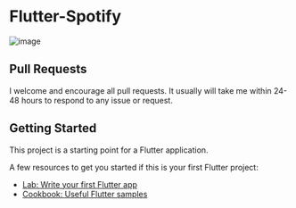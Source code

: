 # Flutter-Spotify
![image](https://github.com/ishanGUpta7/Musicapp/assets/86247288/2a3b3259-fa4a-4bdb-85fe-4cfda49921f2)




## Pull Requests

I welcome and encourage all pull requests. It usually will take me within 24-48 hours to respond to any issue or request.





## Getting Started

This project is a starting point for a Flutter application.

A few resources to get you started if this is your first Flutter project:

- [Lab: Write your first Flutter app](https://flutter.dev/docs/get-started/codelab)
- [Cookbook: Useful Flutter samples](https://flutter.dev/docs/cookbook)

